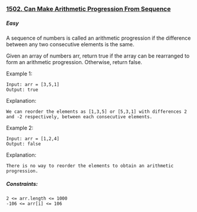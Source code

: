 ### [1502. Can Make Arithmetic Progression From Sequence](https://leetcode.com/problems/can-make-arithmetic-progression-from-sequence/)

##### Easy

A sequence of numbers is called an arithmetic progression if the difference between any two consecutive elements is the same.

Given an array of numbers arr, return true if the array can be rearranged to form an arithmetic progression. Otherwise, return false.

 

Example 1:
```JS
Input: arr = [3,5,1]
Output: true
```
Explanation: 
```JS
We can reorder the elements as [1,3,5] or [5,3,1] with differences 2 and -2 respectively, between each consecutive elements.
```


Example 2:
```JS
Input: arr = [1,2,4]
Output: false
```

Explanation: 
```JS
There is no way to reorder the elements to obtain an arithmetic progression.
```

##### Constraints:
```JS
2 <= arr.length <= 1000
-106 <= arr[i] <= 106
```